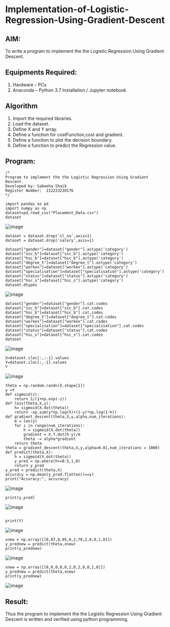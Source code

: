 # Implementation-of-Logistic-Regression-Using-Gradient-Descent

## AIM:
To write a program to implement the the Logistic Regression Using Gradient Descent.

## Equipments Required:
1. Hardware – PCs
2. Anaconda – Python 3.7 Installation / Jupyter notebook

## Algorithm
1. Import the required libraries.
2. Load the dataset.
3. Define X and Y array.
4. Define a function for costFunction,cost and gradient.
5. Define a function to plot the decision boundary.
6. Define a function to predict the Regression value.
   
## Program:
```
/*
Program to implement the the Logistic Regression Using Gradient Descent.
Developed by: Sabeeha Shaik
Register Number:  212223230176
*/
```
```
import pandas as pd
import numpy as np
dataset=pd.read_csv("Placement_Data.csv")
dataset
```
![image](https://github.com/user-attachments/assets/d052c001-82cd-432e-a890-a38ce347f03d)

```
dataset = dataset.drop('sl_no',axis=1)
dataset = dataset.drop('salary',axis=1)

dataset["gender"]=dataset["gender"].astype('category')
dataset["ssc_b"]=dataset["ssc_b"].astype('category')
dataset["hsc_b"]=dataset["hsc_b"].astype('category')
dataset["degree_t"]=dataset["degree_t"].astype('category')
dataset["workex"]=dataset["workex"].astype('category')
dataset["specialisation"]=dataset["specialisation"].astype('category')
dataset["status"]=dataset["status"].astype('category')
dataset["hsc_s"]=dataset["hsc_s"].astype('category')
dataset.dtypes
```
![image](https://github.com/user-attachments/assets/bcc92f8e-74aa-4b86-b27b-03cac284cf8c)

```
dataset["gender"]=dataset["gender"].cat.codes
dataset["ssc_b"]=dataset["ssc_b"].cat.codes
dataset["hsc_b"]=dataset["hsc_b"].cat.codes
dataset["degree_t"]=dataset["degree_t"].cat.codes
dataset["workex"]=dataset["workex"].cat.codes
dataset["specialisation"]=dataset["specialisation"].cat.codes
dataset["status"]=dataset["status"].cat.codes
dataset["hsc_s"]=dataset["hsc_s"].cat.codes
dataset
```
![image](https://github.com/user-attachments/assets/ca76166a-7fa7-4d57-9b01-6f3a8b84d8af)

```
X=dataset.iloc[:,:-1].values
Y=dataset.iloc[:,-1].values
Y
```
![image](https://github.com/user-attachments/assets/371e42a7-665d-4c35-9804-c75613853cfe)

```
theta = np.random.randn(X.shape[1])
y =Y
def sigmoid(z):
    return 1/(1+np.exp(-z))
def loss(theta,X,y):
    h= sigmoid(X.dot(theta))
    return -np.sum(y*np.log(h)+(1-y)*np.log(1-h))
def gradient_descent(theta,X,y,alpha,num_iterations):
    m = len(y)
    for i in range(num_iterations):
        h = sigmoid(X.dot(theta))
        gradient = X.T.dot(h-y)/m
        theta -= alpha*gradient
    return theta
theta = gradient_descent(theta,X,y,alpha=0.01,num_iterations = 1000)
def predict(theta,X):
    h = sigmoid(X.dot(theta))
    y_pred = np.where(h>=0.5,1,0)
    return y_pred
y_pred = predict(theta,X)
accuracy = np.mean(y_pred.flatten()==y)
print("Accuracy:", accuracy)
```
![image](https://github.com/user-attachments/assets/cd0a4dd6-0a7b-4837-80d6-83701b97442d)

```
print(y_pred)
```
![image](https://github.com/user-attachments/assets/85b20974-c564-459e-897c-b55d16eec77a)
```

print(Y)
```

![image](https://github.com/user-attachments/assets/33ccfc2d-808f-44f9-b53b-7a826aa4f266)

```
xnew = np.array([[0,87,0,95,0,2,78,2,0,0,1,0]])
y_prednew = predict(theta,xnew)
print(y_prednew)
```
![image](https://github.com/user-attachments/assets/a561406e-a89f-4664-847c-2a318c10120d)
```
xnew = np.array([[0,0,0,0,0,2,8,2,0,0,1,0]])
y_prednew = predict(theta,xnew)
print(y_prednew)
```
![image](https://github.com/user-attachments/assets/ef91162b-0c93-4ecb-98c5-d85a2c75fd9a)


## Result:
Thus the program to implement the the Logistic Regression Using Gradient Descent is written and verified using python programming.

